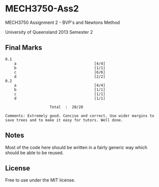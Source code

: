 MECH3750-Ass2
=============

MECH3750 Assignment 2 - BVP's and Newtons Method

University of Queensland 2013 Semester 2 

## Final Marks ##
    0.1
        a                                   [4/4]
        b                                   [1/1]
        c                                   [6/6]
        d                                   [2/2]
    0.2
        a                                   [4/4]
        b                                   [1/1]
        c                                   [1/1]
        d                                   [1/1]

                        Total  :  20/20

    Comments: Extremely good. Concise and correct. Use wider margins to save trees and to make it easy for tutors. Well done.

## Notes ##

Most of the code here should be written in a fairly generic way which should be able to be reused.

## License ##
Free to use under the MIT license.

